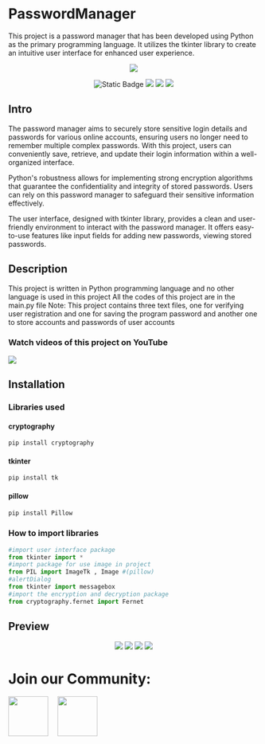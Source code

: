 
# PasswordManager
This project is a password manager that has been developed using Python as the primary programming language. It utilizes the tkinter library to create an intuitive user interface for enhanced user experience.

<p align="center">
  <img src="logo.jpg" />
</p>

<p align="center">
  <a heref="https://www.python.org/downloads/"><img alt="Static Badge" src="https://img.shields.io/badge/python-blue?logo=python&logoColor=yellow"/></a>
  <a href="https://pypi.org/project/tk/"><img src="https://img.shields.io/badge/pypi-Tk-blue"/></a>
  <a href="https://pypi.org/project/cryptography/"><img src="https://img.shields.io/badge/pypi-cryptography%2041.0.3-red.svg"/></a>
  <a href="https://pypi.org/project/Pillow/"><img src="https://img.shields.io/badge/pypi-Pillow%2010.0.0-green.svg"/></a>
</p>

## Intro
The password manager aims to securely store sensitive login details and passwords for various online accounts, ensuring users no longer need to remember multiple complex passwords. With this project, users can conveniently save, retrieve, and update their login information within a well-organized interface.

Python's robustness allows for implementing strong encryption algorithms that guarantee the confidentiality and integrity of stored passwords. Users can rely on this password manager to safeguard their sensitive information effectively.

The user interface, designed with tkinter library, provides a clean and user-friendly environment to interact with the password manager. It offers easy-to-use features like input fields for adding new passwords, viewing stored passwords.
## Description
This project is written in Python programming language and no other language is used in this project
All the codes of this project are in the main.py file
Note: This project contains three text files, one for verifying user registration and one for saving the program password
and another one to store accounts and passwords of user accounts
### Watch videos of this project on YouTube
<a href="https://www.youtube.com/channel/UC_S-8rbb5mkflavd4kzHdzg"><img src="https://img.shields.io/badge/mojtaba%20golab-white?logo=youtube&logoColor=red"></a>

## Installation
### Libraries used
#### cryptography
```bash
pip install cryptography
```
#### tkinter
```bash
pip install tk
```
#### pillow
```bash
pip install Pillow
```
### How to import libraries
```python
#import user interface package
from tkinter import *
#import package for use image in project
from PIL import ImageTk , Image #(pillow)
#alertDialog
from tkinter import messagebox
#import the encryption and decryption package
from cryptography.fernet import Fernet
```
## Preview
<p align="center">
  <img src="Preview/signup2.png" />
  <img src="Preview/login2.png" />
  <img src="Preview/menu3.png" />
  <img src="Preview/addpass2.png" />
</p>

# Join our Community:
  <a href="https://www.youtube.com/channel/UC_S-8rbb5mkflavd4kzHdzg">
    <img width="80px" src="https://www.vectorlogo.zone/logos/youtube/youtube-icon.svg" /></a>&ensp;&nbsp;&nbsp;
    <a href="https://www.instagram.com/mojtabagolab1/">
    <img width="80px" src="https://www.vectorlogo.zone/logos/instagram/instagram-icon.svg" />


